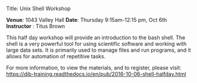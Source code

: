 Title: Unix Shell Workshop

__Venue__: 1043 Valley Hall
__Date__: Thursday 9:15am-12:15 pm, Oct 6th
__Instructor__ : Titus Brown

This half day workshop will provide an introduction to the bash shell. The shell is a very powerful tool for using scientific software and working with large data sets. It is primarily used to manage files and run programs, and it allows for automation of repetitive tasks.

For more information, to view the materials, and to register, please visit: https://dib-training.readthedocs.io/en/pub/2016-10-06-shell-halfday.html
